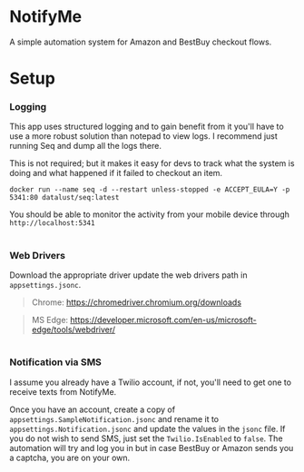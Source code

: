 # NotifyMe
A simple automation system for Amazon and BestBuy checkout flows.


# Setup

### Logging

This app uses structured logging and to gain benefit from it you'll have to use a more robust solution than notepad to view logs. I recommend just running Seq and dump all the logs there. 

This is not required; but it makes it easy for devs to track what the system is doing and what happened if it failed to checkout an item.


`docker run --name seq -d --restart unless-stopped -e ACCEPT_EULA=Y -p 5341:80 datalust/seq:latest`

You should be able to monitor the activity from your mobile device through `http://localhost:5341`

#
### Web Drivers
Download the appropriate driver update the web drivers path in `appsettings.jsonc`.

> Chrome: https://chromedriver.chromium.org/downloads

> MS Edge: https://developer.microsoft.com/en-us/microsoft-edge/tools/webdriver/

#
### Notification via SMS
I assume you already have a Twilio account, if not, you'll need to get one to receive texts from NotifyMe.

Once you have an account, create a copy of `appsettings.SampleNotification.jsonc` and rename it to `appsettings.Notification.jsonc` and update the values in the `jsonc` file. 
If you do not wish to send SMS, just set the `Twilio.IsEnabled` to `false`.
The automation will try and log you in but in case BestBuy or Amazon sends you a captcha, you are on your own.